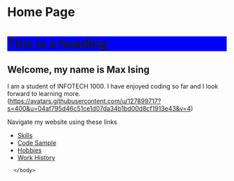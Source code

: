 <DOCTYPE html>
  <html>
    <head><h1 id="home-page">Home Page</h1></head>
      <body>
  
  <h1 style="background-color:blue;">This is a heading</h1>
<h2 id="welcome-my-name-is-max-ising">Welcome, my name is Max Ising</h2>
<p>I am a student of INFOTECH 1000. I have enjoyed coding so far and I look forward to learning more. (<a href="https://avatars.githubusercontent.com/u/127899717?s=400&amp;u=04af795d46c51ce1d07da34b1bd00d8cf1913e43&amp;v=4">https://avatars.githubusercontent.com/u/127899717?s=400&amp;u=04af795d46c51ce1d07da34b1bd00d8cf1913e43&amp;v=4</a>)</p>
<p>Navigate my website using these links</p>
<ul>
<li><a href="./Skills.md">Skills</a></li>
<li><a href="./Code_sample.md">Code Sample</a></li>
<li><a href="./Hobby.md">Hobbies</a></li>
<li><a href="./Work.md">Work History</a></li>
</ul>

      </body>
  </html>
      

